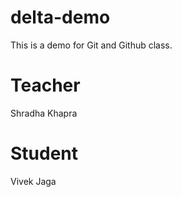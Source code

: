 # delta-demo
This is a demo  for Git and Github class.

# Teacher 
Shradha Khapra

# Student
Vivek Jaga
